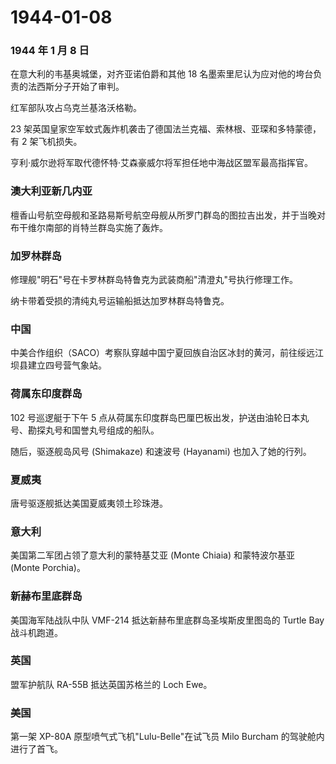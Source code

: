 # 1944-01-08

### 1944 年 1 月 8 日

在意大利的韦基奥城堡，对齐亚诺伯爵和其他 18
名墨索里尼认为应对他的垮台负责的法西斯分子开始了审判。

红军部队攻占乌克兰基洛沃格勒。

23
架英国皇家空军蚊式轰炸机袭击了德国法兰克福、索林根、亚琛和多特蒙德，有 2
架飞机损失。

亨利·威尔逊将军取代德怀特·艾森豪威尔将军担任地中海战区盟军最高指挥官。

### 澳大利亚新几内亚

檀香山号航空母舰和圣路易斯号航空母舰从所罗门群岛的图拉吉出发，并于当晚对布干维尔南部的肖特兰群岛实施了轰炸。

### 加罗林群岛

修理舰"明石"号在卡罗林群岛特鲁克为武装商船"清澄丸"号执行修理工作。

纳卡带着受损的清纯丸号运输船抵达加罗林群岛特鲁克。

### 中国

中美合作组织（SACO）考察队穿越中国宁夏回族自治区冰封的黄河，前往绥远江坝县建立四号营气象站。

### 荷属东印度群岛

102 号巡逻艇于下午 5
点从荷属东印度群岛巴厘巴板出发，护送由油轮日本丸号、勘探丸号和国誉丸号组成的船队。

随后，驱逐舰岛风号 (Shimakaze) 和速波号 (Hayanami) 也加入了她的行列。

### 夏威夷

唐号驱逐舰抵达美国夏威夷领土珍珠港。

### 意大利

美国第二军团占领了意大利的蒙特基艾亚 (Monte Chiaia) 和蒙特波尔基亚
(Monte Porchia)。

### 新赫布里底群岛

美国海军陆战队中队 VMF-214 抵达新赫布里底群岛圣埃斯皮里图岛的 Turtle Bay
战斗机跑道。

### 英国

盟军护航队 RA-55B 抵达英国苏格兰的 Loch Ewe。

### 美国

第一架 XP-80A 原型喷气式飞机"Lulu-Belle"在试飞员 Milo Burcham
的驾驶舱内进行了首飞。